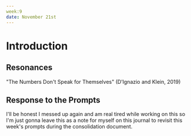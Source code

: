 ```yaml
---
week:9
date: November 21st
---
```


# Introduction 

## Resonances

 "The Numbers Don't Speak for Themselves" (D’Ignazio and Klein, 2019)

## Response to the Prompts
I'll be honest I messed up again and am real tired while working on this so I'm just gonna leave this as a note for myself on this journal to revisit this week's prompts during the consolidation document.

